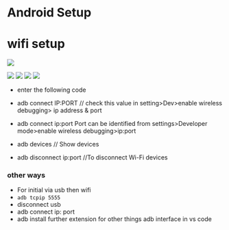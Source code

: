 
# Android Setup

# wifi setup

![](./assets/image/1.jpg)

![](./assets/image/2.jpg)
![](./assets/image/3.jpg)
![](./assets/image/4.jpg)
![](./assets/image/5.jpg)

- enter the following code
- adb connect IP:PORT
// check this value in setting>Dev>enable wireless debugging> ip address & port

- adb connect ip:port
Port can be identified from settings>Developer mode>enable wireless debugging>ip:port
- adb devices
// Show devices
- adb disconnect ip:port
//To disconnect Wi-Fi devices

### other ways

- For initial via usb then wifi
- `adb tcpip 5555`
- disconnect usb
- adb connect ip: port
- adb install further extension for other things adb interface in vs code
